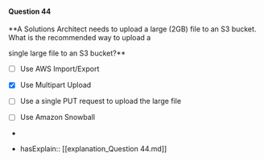 #### Question  44

**A Solutions Architect needs to upload a large (2GB) file to an S3 bucket. What is the recommended way to upload a

single large file to an S3 bucket?**

- [ ] Use AWS Import/Export

- [x] Use Multipart Upload

- [ ] Use a single PUT request to upload the large file

- [ ] Use Amazon Snowball

*

- hasExplain:: [[explanation_Question  44.md]]
